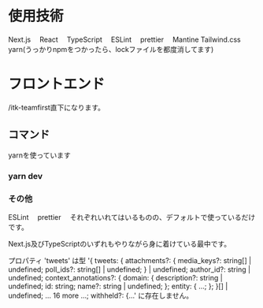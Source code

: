 # 使用技術
Next.js　
React　
TypeScript　
ESLint　
prettier　
Mantine
Tailwind.css
yarn(うっかりnpmをつかったら、lockファイルを都度消してます)

# フロントエンド
/itk-teamfirst直下になります。

## コマンド
yarnを使っています
### yarn dev

### その他
ESLint　
prettier　
それぞれいれてはいるものの、デフォルトで使っているだけです。


Next.js及びTypeScriptのいずれもやりながら身に着けている最中です。　


プロパティ 'tweets' は型 '{ tweets: { attachments?: { media_keys?: string[] | undefined; poll_ids?: string[] | undefined; } | undefined; author_id?: string | undefined; context_annotations?: { domain: { description?: string | undefined; id: string; name?: string | undefined; }; entity: { ...; }; }[] | undefined; ... 16 more ...; withheld?: {...' に存在しません。